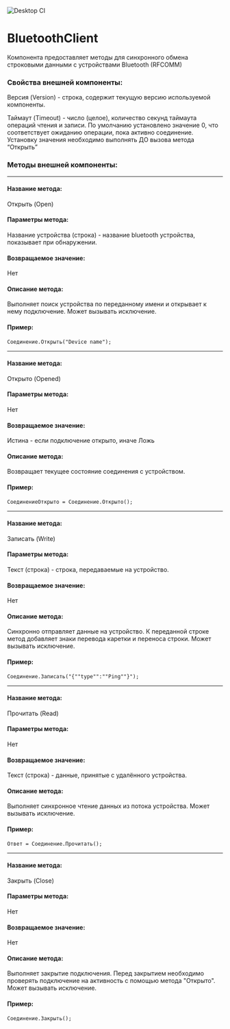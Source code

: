 ![Desktop CI](https://github.com/akpaevj/BluetoothClient/workflows/Desktop%20CI/badge.svg)

# BluetoothClient
Компонента предоставляет методы для синхронного обмена строковыми данными с устройствами Bluetooth (RFCOMM)
### Свойства внешней компоненты:
Версия (Version) - строка, содержит текущую версию используемой компоненты.

Таймаут (Timeout) - число (целое), количество секунд таймаута операций чтения и записи. По умолчанию установлено значение 0, что соответствует ожиданию операции, пока активно соединение. Установку значения необходимо выполнять ДО вызова метода “Открыть”
### Методы внешней компоненты:
-----------
#### Название метода:
Открыть (Open)
#### Параметры метода:
Название устройства (строка) - название bluetooth устройства, показывает при обнаружении.
#### Возвращаемое значение:
Нет
#### Описание метода:
Выполняет поиск устройства по переданному имени и открывает к нему подключение. Может вызывать исключение.
#### Пример:
```
Соединение.Открыть("Device name");
```
-----------
#### Название метода:
Открыто (Opened)
#### Параметры метода:
Нет
#### Возвращаемое значение:
Истина - если подключение открыто, иначе Ложь
#### Описание метода:
Возвращает текущее состояние соединения с устройством.
#### Пример:
```
СоединениеОткрыто = Соединение.Открыто();
```
-----------
#### Название метода:
Записать (Write)
#### Параметры метода:
Текст (строка) - строка, передаваемые на устройство.
#### Возвращаемое значение:
Нет
#### Описание метода:
Синхронно отправляет данные на устройство. К переданной строке метод добавляет знаки перевода каретки и переноса строки.
Может вызывать исключение.
#### Пример:
```
Соединение.Записать("{""type"":""Ping""}");
```
-----------
#### Название метода:
Прочитать (Read)
#### Параметры метода:
Нет
#### Возвращаемое значение:
Текст (строка) - данные, принятые с удалённого устройства.
#### Описание метода:
Выполняет синхронное чтение данных из потока устройства. Может вызывать исключение.
#### Пример:
```
Ответ = Соединение.Прочитать();
```
-----------
#### Название метода:
Закрыть (Close)
#### Параметры метода:
Нет
#### Возвращаемое значение:
Нет
#### Описание метода:
Выполняет закрытие подключения. Перед закрытием необходимо проверять подключение на активность с помощью метода "Открыто". Может вызывать исключение.
#### Пример:
```
Соединение.Закрыть();
```
